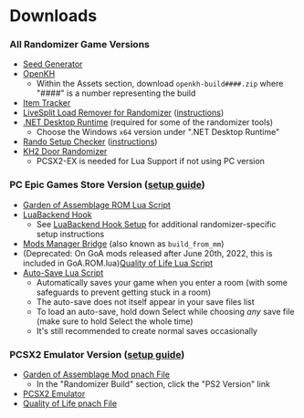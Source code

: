 # Downloads

### All Randomizer Game Versions

* [Seed Generator](https://github.com/tommadness/KH2Randomizer/releases/latest/download/Kingdom.Hearts.II.Final.Mix.Randomizer.zip)
* [OpenKH](https://github.com/Xeeynamo/OpenKh/releases)
    * Within the Assets section, download `openkh-build####.zip` where "####" is a number representing the build
* [Item Tracker](https://github.com/Dee-Ayy/KH2Tracker/releases/latest/download/KhTracker.exe)
* [LiveSplit Load Remover for Randomizer](https://github.com/aliosgaming/KH2FM_Load_Remover-FOR-RANDOMIZER/releases)
  ([instructions](https://github.com/aliosgaming/KH2FM_Load_Remover-FOR-RANDOMIZER/blob/main/README.md))
* [.NET Desktop Runtime](https://dotnet.microsoft.com/en-us/download/dotnet/5.0) (required for some of the randomizer
  tools)
    * Choose the Windows `x64` version under ".NET Desktop Runtime"
* [Rando Setup Checker](https://github.com/KH2FM-Mods-equations19/rando-setup-checker/releases/latest/download/Rando.Setup.Checker.zip)
  ([instructions](https://github.com/KH2FM-Mods-equations19/rando-setup-checker/blob/main/README.md#instructions))
* [KH2 Door Randomizer](https://github.com/MainMemory/KH2DoorRando/releases/latest)
    * PCSX2-EX is needed for Lua Support if not using PC version

### PC Epic Games Store Version ([setup guide](https://docs.google.com/document/d/1KIVS6RjnCtbpO3DYWy1HdXxkw_8s9opE8dsPaoDTpYU/edit?usp=sharing))

* [Garden of Assemblage ROM Lua Script](https://github.com/KH2FM-Mods-Num/GoA-ROM-Edition/releases/latest/download/F266B00B.GoA.ROM.lua)
* [LuaBackend Hook](https://github.com/Sirius902/LuaBackend/releases/latest/download/DBGHELP.zip)
    * See [LuaBackend Hook Setup](../luabackend-hook-setup/index.md) for additional randomizer-specific setup instructions
* [Mods Manager Bridge](https://github.com/thundrio-kh/khpc-modsmanager-bridge/releases/latest/download/build_from_mm.zip)
  (also known as `build_from_mm`)
* (Deprecated: On GoA mods released after June 20th, 2022, this is included in GoA.ROM.lua)[Quality of Life Lua Script](https://raw.githubusercontent.com/tommadness/KH2Randomizer/2.0/static/OpenKHQualityOfLife.lua)
* [Auto-Save Lua Script](https://raw.githubusercontent.com/Denhonator/KHPCSpeedrunTools/main/2FMMods/scripts/2fmAutosave.lua)
    * Automatically saves your game when you enter a room (with some safeguards to prevent getting stuck in a room)
    * The auto-save does not itself appear in your save files list
    * To load an auto-save, hold down Select while choosing _any_ save file (make sure to hold Select the whole time)
    * It's still recommended to create normal saves occasionally

### PCSX2 Emulator Version ([setup guide](https://docs.google.com/document/d/1LtNWjiYHxXmlUVZZ_6rDkqDIPDhPN1OnXKI7eRL_mXI/edit?usp=sharing))

* [Garden of Assemblage Mod pnach File](https://docs.google.com/document/d/1GYjEnrM_TIk7qyO75clPLYD-_nP5wTR7K6SE-Wn-QCg/edit#heading=h.4vivvlkpxl0s)
    * In the "Randomizer Build" section, click the "PS2 Version" link
* [PCSX2 Emulator](https://pcsx2.net/downloads/)
* [Quality of Life pnach File](https://raw.githubusercontent.com/tommadness/KH2Randomizer/2.0/static/F266B00B%20Quality%20of%20Life%20Patches.pnach)
